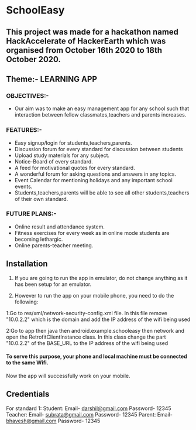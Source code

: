 # SchoolEasy

## This project was made for a hackathon named HackAccelerate of HackerEarth which was organised from October 16th 2020 to 18th October 2020.

## Theme:- LEARNING APP

### OBJECTIVES:- 
- Our aim was to make an easy management app for any school such that interaction between fellow classmates,teachers and parents increases.

### FEATURES:-
- Easy signup/login for students,teachers,parents.
- Discussion forum for every standard for discussion between students
- Upload study materials for any subject.
- Notice-Board of every standard.
- A feed for motivational quotes for every standard.
- A wonderful forum for asking questions and answers in any topics.
- Event Calendar for mentioning holidays and any important school events.
- Students,teachers,parents will be able to see all other students,teachers of their own standard.

### FUTURE PLANS:-
- Online result and attendance system.
- Fitness exercises for every week as in online mode students are becoming lethargic.
- Online parents-teacher meeting.


## Installation

1. If you are going to run the app in emulator, do not change anything as it has been setup for an emulator.

2. However to run the app on your mobile phone, you need to do the following:

1:Go to res/xml/network-security-config.xml file.
  In this file remove "10.0.2.2" which is the domain and add the IP address of the wifi being used

2:Go to app then java then android.example.schooleasy then network and open the RetrofitClientInstance class.
  In this class change the part "10.0.2.2" of the BASE_URL to the IP address of the wifi being used
  
#### To serve this purpose, your phone and local machine must be connected to the same Wifi.
  
 Now the app will successfully work on your mobile.
 
 ## Credentials
 For standard 1: 
 Student: Email- darshil@gmail.com
          Password- 12345
 Teacher: Email- subrata@gmail.com
          Password- 12345
 Parent: Email- bhavesh@gmail.com
          Password- 12345


